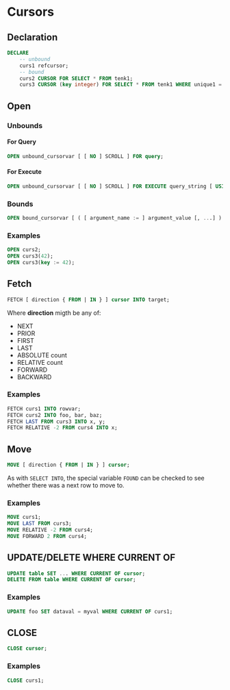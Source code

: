 # Cursors


## Declaration
```sql
DECLARE
    -- unbound
    curs1 refcursor;
    -- bound
    curs2 CURSOR FOR SELECT * FROM tenk1;
    curs3 CURSOR (key integer) FOR SELECT * FROM tenk1 WHERE unique1 = key;
```


## Open

### Unbounds
#### For Query
```sql
OPEN unbound_cursorvar [ [ NO ] SCROLL ] FOR query;
```

#### For Execute
```sql
OPEN unbound_cursorvar [ [ NO ] SCROLL ] FOR EXECUTE query_string [ USING expression [, ... ] ]
```


### Bounds
```sql
OPEN bound_cursorvar [ ( [ argument_name := ] argument_value [, ...] ) ];
```

### Examples
```sql
OPEN curs2;
OPEN curs3(42);
OPEN curs3(key := 42);
```

## Fetch
```sql
FETCH [ direction { FROM | IN } ] cursor INTO target;
```

Where **direction** migth be any of:
-   NEXT
-   PRIOR
-   FIRST
-   LAST
-   ABSOLUTE count
-   RELATIVE count
-   FORWARD
-   BACKWARD

### Examples
```sql
FETCH curs1 INTO rowvar;
FETCH curs2 INTO foo, bar, baz;
FETCH LAST FROM curs3 INTO x, y;
FETCH RELATIVE -2 FROM curs4 INTO x;
```



## Move
```sql
MOVE [ direction { FROM | IN } ] cursor;
```

As with `SELECT INTO`, the special variable `FOUND` can be checked to see whether there was a next row to move to.

### Examples
```sql
MOVE curs1;
MOVE LAST FROM curs3;
MOVE RELATIVE -2 FROM curs4;
MOVE FORWARD 2 FROM curs4;
```

## UPDATE/DELETE WHERE CURRENT OF
```sql
UPDATE table SET ... WHERE CURRENT OF cursor;
DELETE FROM table WHERE CURRENT OF cursor;
```

### Examples
```sql
UPDATE foo SET dataval = myval WHERE CURRENT OF curs1;
```



## CLOSE

```sql
CLOSE cursor;
```

### Examples
```sql
CLOSE curs1;
```